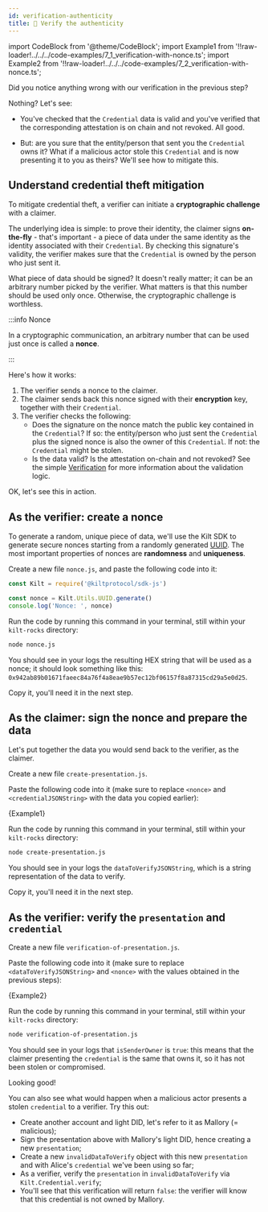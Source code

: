 ```yaml
---
id: verification-authenticity
title: 🥸 Verify the authenticity
---
```


import CodeBlock from '@theme/CodeBlock';
import Example1 from '!!raw-loader!../../../code-examples/7_1_verification-with-nonce.ts';
import Example2 from '!!raw-loader!../../../code-examples/7_2_verification-with-nonce.ts';

Did you notice anything wrong with our verification in the previous step?

Nothing? Let's see:

- You've checked that the `Credential` data is valid and you've verified that the corresponding attestation is on chain and not revoked. All good.

- But: are you sure that the entity/person that sent you the `Credential` owns it?
  What if a malicious actor stole this `Credential` and is now presenting it to you as theirs? We'll see how to mitigate this.

## Understand credential theft mitigation

To mitigate credential theft, a <span class="label-role verifier">verifier</span> can initiate a **cryptographic challenge** with a <span class="label-role claimer">claimer</span>.

The underlying idea is simple: to prove their identity, the <span class="label-role claimer">claimer</span> signs **on-the-fly** - that's important - a piece of data under the same identity as the identity associated with their `Credential`. By checking this signature's validity, the <span class="label-role verifier">verifier</span> makes sure that the `Credential` is owned by the person who just sent it.

What piece of data should be signed? It doesn't really matter; it can be an arbitrary number picked by the <span class="label-role verifier">verifier</span>. What matters is that this number should be used only once. Otherwise, the cryptographic challenge is worthless.

:::info Nonce

In a cryptographic communication, an arbitrary number that can be used just once is called a **nonce**.

:::

Here's how it works:

1. The <span class="label-role verifier">verifier</span> sends a nonce to the <span class="label-role claimer">claimer</span>.
2. The <span class="label-role claimer">claimer</span> sends back this nonce signed with their **encryption** key, together with their `Credential`.
3. The <span class="label-role verifier">verifier</span> checks the following:
   - Does the signature on the nonce match the public key contained in the `Credential`? If so: the entity/person who just sent the `Credential` plus the signed nonce is also the owner of this `Credential`. If not: the `Credential` might be stolen.
   - Is the data valid? Is the attestation on-chain and not revoked? See the simple [Verification](verification) for more information about the validation logic.

OK, let's see this in action.

## As the <span class="label-role verifier">verifier</span>: create a nonce

To generate a random, unique piece of data, we'll use the Kilt SDK to generate secure nonces starting from a randomly generated [UUID].
The most important properties of nonces are **randomness** and **uniqueness**.

Create a new file `nonce.js`, and paste the following code into it:

```javascript
const Kilt = require('@kiltprotocol/sdk-js')

const nonce = Kilt.Utils.UUID.generate()
console.log('Nonce: ', nonce)
```

Run the code by running this command in your terminal, still within your `kilt-rocks` directory:

```bash
node nonce.js
```

You should see in your logs the resulting HEX string that will be used as a nonce; it should look something like this: `0x942ab89b01671faeec84a76f4a8eae9b57ec12bf06157f8a87315cd29a5e0d25`.

Copy it, you'll need it in the next step.

## As the <span class="label-role claimer">claimer</span>: sign the nonce and prepare the data

Let's put together the data you would send back to the <span class="label-role verifier">verifier</span>, as the <span class="label-role claimer">claimer</span>.

Create a new file `create-presentation.js`.

Paste the following code into it (make sure to replace `<nonce>` and `<credentialJSONString>` with the data you copied earlier):

<CodeBlock className="language-ts">
  {Example1}
</CodeBlock>

Run the code by running this command in your terminal, still within your `kilt-rocks` directory:

```bash
node create-presentation.js
```

You should see in your logs the `dataToVerifyJSONString`, which is a string representation of the data to verify.

Copy it, you'll need it in the next step.

## As the <span class="label-role verifier">verifier</span>: verify the `presentation` and `credential`

Create a new file `verification-of-presentation.js`.

Paste the following code into it (make sure to replace `<dataToVerifyJSONString>` and `<nonce>` with the values obtained in the previous steps):

<CodeBlock className="language-ts">
  {Example2}
</CodeBlock>

Run the code by running this command in your terminal, still within your `kilt-rocks` directory:

```bash
node verification-of-presentation.js
```

You should see in your logs that `isSenderOwner` is `true`: this means that the claimer presenting the `credential` is the same that owns it, so it has not been stolen or compromised.

Looking good!

You can also see what would happen when a malicious actor presents a stolen `credential` to a <span class="label-role verifier">verifier</span>. Try this out:

- Create another account and light DID, let's refer to it as Mallory (= malicious);
- Sign the presentation above with Mallory's light DID, hence creating a new `presentation`;
- Create a new `invalidDataToVerify` object with this new `presentation` and with Alice's `credential` we've been using so far;
- As a <span class="label-role verifier">verifier</span>, verify the `presentation` in `invalidDataToVerify` via `Kilt.Credential.verify`;
- You'll see that this verification will return `false`: the <span class="label-role verifier">verifier</span> will know that this credential is not owned by Mallory.

[uuid]: https://www.npmjs.com/package/uuid
